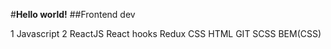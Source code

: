 #**Hello world!**
##Frontend dev

1 Javascript
2 ReactJS
React hooks
Redux
CSS
HTML
GIT
SCSS
BEM(CSS)
